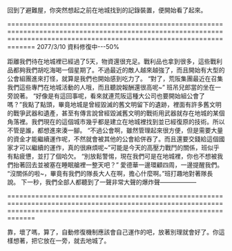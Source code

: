 回到了避難屋，你突然想起之前在地城找到的記錄裝置，便開始看了起來。

=========================================================================================================================================================================
2077/3/10
資料修復中---50%

距離我們待在地城裡已經過了5天，物資還很充足。戰利品也拿到很多，這些戰利品都夠我們胡吃海喝一個星期了。不過最近的敵人越來越強了，而且開始有大型的公會組團進來打怪，就算是我們也開始感到吃力了。
“對了，荒阪集團最近在召集我們這些專門在地城活動的人哦，而且聽說報酬還很高呢~”
班吊兒郎當的坐在一旁說著。
“好像是有這回事呢，看來就連荒阪這種大公司也要開始組公會了嗎？”我點了點頭，畢竟地城是曾經毀滅的舊文明留下的遺跡，裡面有許多舊文明的戰爭武器和遺產，甚至有傳言說曾經毀滅舊文明的戰術用武器就存在地城的某個角落裡。我們現在的這個城市幾乎都是建立在地城裡找到並已經復原的技術。所以不管是誰，都想進來湊一腳。
“不過公會啊，雖然管理起來很方便，但是需要大量的資金才能繼續運作呢，不然就會被其他的公會給併吞了。而且還要交錢給這個國家才可以繼續的運作，真的很麻煩呢~”可能是今天的高壓力戰鬥的關係，班似乎有點疲憊，並打了個哈欠。
“別放鬆警惕，現在我們可是在地城裡，你也不想被我們抬著回去並被塞在睡眠艙裡一整天吧？”
愛德華一邊環顧四周，一邊提醒我們。
“沒關係的啦~，畢竟有我們的隊長大人在啊，擔心什麼啊。”班打趣地對著隊長說。
下一秒，我們全部人都聽到了一聲非常大聲的爆炸聲——————

=========================================================================================================================================================================

靠，壞了嗎，算了，自動修復機制應該會自己運作的吧，放著別理就會好了。你這樣想著，把它放在一旁，就去地城了。
